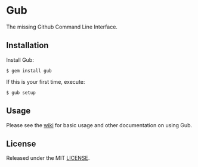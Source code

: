 # Gub

The missing Github Command Line Interface.

## Installation

Install Gub:

    $ gem install gub

If this is your first time, execute:

    $ gub setup

## Usage

Please see the [wiki][] for basic usage and other documentation on using Gub.

[wiki]: https://github.com/owahab/gub/wiki

## License
Released under the MIT [LICENSE][]. 

[license]: LICENSE.md
